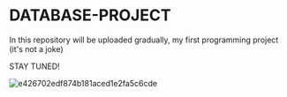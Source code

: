# DATABASE-PROJECT
In this repository will be uploaded gradually, my first programming project (it's not a joke)

STAY TUNED!

![e426702edf874b181aced1e2fa5c6cde](https://user-images.githubusercontent.com/101529092/229294245-f332e772-d0e7-4bca-ac3f-18d3d4a46514.gif)
